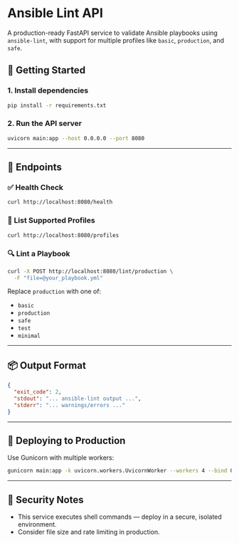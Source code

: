 # Ansible Lint API

A production-ready FastAPI service to validate Ansible playbooks using `ansible-lint`, with support for multiple profiles like `basic`, `production`, and `safe`.

## 🏁 Getting Started

### 1. Install dependencies

```bash
pip install -r requirements.txt
````

### 2. Run the API server

```bash
uvicorn main:app --host 0.0.0.0 --port 8080
```

---

## 🧪 Endpoints

### ✅ Health Check

```bash
curl http://localhost:8080/health
```

### 📜 List Supported Profiles

```bash
curl http://localhost:8080/profiles
```

### 🔍 Lint a Playbook

```bash
curl -X POST http://localhost:8080/lint/production \
  -F "file=@your_playbook.yml"
```

Replace `production` with one of:

* `basic`
* `production`
* `safe`
* `test`
* `minimal`

---

## 📦 Output Format

```json
{
  "exit_code": 2,
  "stdout": "... ansible-lint output ...",
  "stderr": "... warnings/errors ..."
}
```

---

## 🚀 Deploying to Production

Use Gunicorn with multiple workers:

```bash
gunicorn main:app -k uvicorn.workers.UvicornWorker --workers 4 --bind 0.0.0.0:8080
```

---

## 🔐 Security Notes

* This service executes shell commands — deploy in a secure, isolated environment.
* Consider file size and rate limiting in production.



